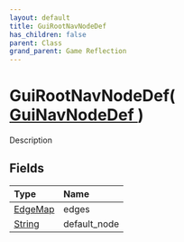 ```yaml
---
layout: default
title: GuiRootNavNodeDef
has_children: false
parent: Class
grand_parent: Game Reflection
---
```

# GuiRootNavNodeDef( [ GuiNavNodeDef ](/riftbreaker-wiki/docs/game-reflection/classes/gui_nav_node_def/) )
Description 

## Fields

| Type | Name |
|:----------|:--------------|
| [EdgeMap](/riftbreaker-wiki/docs/game-reflection/classes/edge_map/) | edges |
| [String](/riftbreaker-wiki/docs/game-reflection/components/string/) | default_node |

